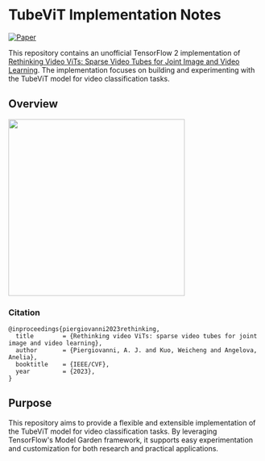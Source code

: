 # TubeViT Implementation Notes

[![Paper](http://img.shields.io/badge/Paper-arXiv.2212.03229-B3181B?logo=arXiv)](https://arxiv.org/abs/2212.03229)

This repository contains an unofficial TensorFlow 2 implementation of [Rethinking Video ViTs: Sparse Video Tubes for Joint Image and Video Learning](https://arxiv.org/abs/2212.03229). The implementation focuses on building and experimenting with the TubeViT model for video classification tasks.

## Overview

<p align="left">
  <img src="../../resources/data/tube_overview.png" height=350>
</p>

### Citation

```
@inproceedings{piergiovanni2023rethinking,
  title        = {Rethinking video ViTs: sparse video tubes for joint image and video learning},
  author       = {Piergiovanni, A. J. and Kuo, Weicheng and Angelova, Anelia},
  booktitle    = {IEEE/CVF},
  year         = {2023},
}
```

## Purpose

This repository aims to provide a flexible and extensible implementation of the TubeViT model for video classification tasks. By leveraging TensorFlow's Model Garden framework, it supports easy experimentation and customization for both research and practical applications.
